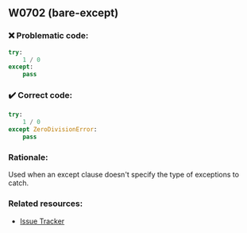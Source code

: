 ## W0702 (bare-except)

### :x: Problematic code:

```python
try:
    1 / 0
except:
    pass
```

### :heavy_check_mark: Correct code:

```python
try:
    1 / 0
except ZeroDivisionError:
    pass
```

### Rationale:

Used when an except clause doesn't specify the type of exceptions to catch.

### Related resources:

- [Issue Tracker](https://github.com/PyCQA/pylint/issues?q=is%3Aissue+%22bare-except%22+OR+%22W0702%22)
